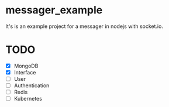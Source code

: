 # messager_example
It's is an example project for a messager in nodejs with socket.io.

# TODO
- [x] MongoDB
- [x] Interface
- [ ] User
- [ ] Authentication
- [ ] Redis
- [ ] Kubernetes
